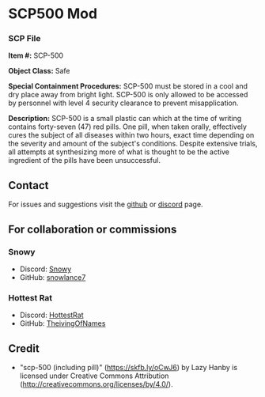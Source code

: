 # SCP500 Mod

### SCP File

**Item #:** SCP-500

**Object Class:** Safe

**Special Containment Procedures:** SCP-500 must be stored in a cool and dry place away from bright light. SCP-500 is only allowed to be accessed by personnel with level 4 security clearance to prevent misapplication.

**Description:** SCP-500 is a small plastic can which at the time of writing contains forty-seven (47) red pills. One pill, when taken orally, effectively cures the subject of all diseases within two hours, exact time depending on the severity and amount of the subject's conditions. Despite extensive trials, all attempts at synthesizing more of what is thought to be the active ingredient of the pills have been unsuccessful.

## Contact

For issues and suggestions visit the [github]() or [discord]() page.

## For collaboration or commissions

### Snowy
- Discord: [Snowy](https://discord.com/users/327989194087727107)
- GitHub: [snowlance7](https://github.com/snowlance7)

### Hottest Rat
- Discord: [HottestRat](https://discord.com/users/992190208470683749)
- GitHub: [TheivingOfNames](https://github.com/TheivingOfNames)


## Credit

- "scp-500 (including pill)" (https://skfb.ly/oCwJ6) by Lazy Hanby is licensed under Creative Commons Attribution (http://creativecommons.org/licenses/by/4.0/).